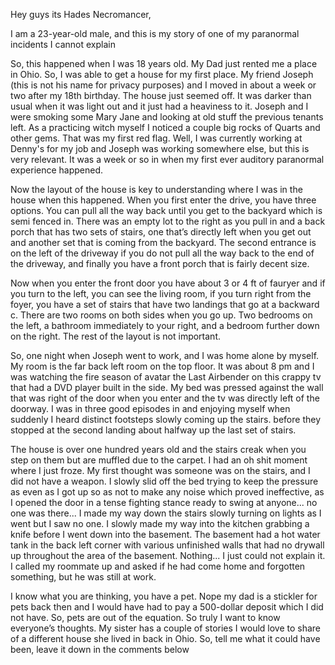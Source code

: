 Hey guys its Hades Necromancer,

I am a 23-year-old male, and this is my story of one of my paranormal incidents I cannot explain

So, this happened when I was 18 years old. My Dad just rented me a place in Ohio. So, I was able to get a house for my first place. My friend Joseph (this is not his name for privacy purposes) and I moved in about a week or two after my 18th birthday. The house just seemed off. It was darker than usual when it was light out and it just had a heaviness to it. Joseph and I were smoking some Mary Jane and looking at old stuff the previous tenants left. As a practicing witch myself I noticed a couple big rocks of Quarts and other gems. That was my first red flag. Well, I was currently working at Denny's for my job and Joseph was working somewhere else, but this is very relevant. It was a week or so in when my first ever auditory paranormal experience happened.

Now the layout of the house is key to understanding where I was in the house when this happened. When you first enter the drive, you have three options. You can pull all the way back until you get to the backyard which is semi fenced in. There was an empty lot to the right as you pull in and a back porch that has two sets of stairs, one that’s directly left when you get out and another set that is coming from the backyard. The second entrance is on the left of the driveway if you do not pull all the way back to the end of the driveway, and finally you have a front porch that is fairly decent size.

Now when you enter the front door you have about 3 or 4 ft of fauryer and if you turn to the left, you can see the living room, if you turn right from the foyer, you have a set of stairs that have two landings that go at a backward c. There are two rooms on both sides when you go up. Two bedrooms on the left, a bathroom immediately to your right, and a bedroom further down on the right. The rest of the layout is not important.

So, one night when Joseph went to work, and I was home alone by myself. My room is the far back left room on the top floor. It was about 8 pm and I was watching the fire season of avatar the Last Airbender on this crappy tv that had a DVD player built in the side. My bed was pressed against the wall that was right of the door when you enter and the tv was directly left of the doorway. I was in three good episodes in and enjoying myself when suddenly I heard distinct footsteps slowly coming up the stairs. before they stopped at the second landing about halfway up the last set of stairs.

The house is over one hundred years old and the stairs creak when you step on them but are muffled due to the carpet. I had an oh shit moment where I just froze. My first thought was someone was on the stairs, and I did not have a weapon. I slowly slid off the bed trying to keep the pressure as even as I got up so as not to make any noise which proved ineffective, as I opened the door in a tense fighting stance ready to swing at anyone... no one was there... I made my way down the stairs slowly turning on lights as I went but I saw no one. I slowly made my way into the kitchen grabbing a knife before I went down into the basement. The basement had a hot water tank in the back left corner with various unfinished walls that had no drywall up throughout the area of the basement. Nothing... I just could not explain it. I called my roommate up and asked if he had come home and forgotten something, but he was still at work.

I know what you are thinking, you have a pet. Nope my dad is a stickler for pets back then and I would have had to pay a 500-dollar deposit which I did not have. So, pets are out of the equation. So truly I want to know everyone’s thoughts. My sister has a couple of stories I would love to share of a different house she lived in back in Ohio. So, tell me what it could have been, leave it down in the comments below